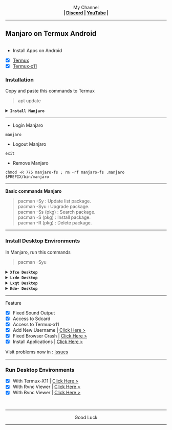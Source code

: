 <p align="center">My Channel</br><b>
| <a href="https://discord.gg/GCehyym">Discord</a> | <a href="https://youtube.com/@layargeser">YouTube</a> |</b></p>

---
## Manjaro on Termux Android
<img src="">

* Install Apps on Android
- [x] [Termux](https://play.google.com/store/apps/details?id=com.termux)
- [x] [Termux-x11](https://github.com/termux/termux-x11/releases)

### Installation

Copy and paste this commands to Termux
> apt update

<details><summary><b><code>Install Manjaro</code></b></summary></br>

> apt install wget
- [x] Manjaro 24.2 (Latest-release)

Rootfs : Arm64 (Aarch64)
```
wget https://raw.githubusercontent.com/wahasa/Manjaro/refs/heads/main/Install/manjaro.sh ; chmod +x manjaro.sh ; ./manjaro.sh
```

- [x] Manjaro (Development)

Rootfs : Arm64 (Aarch64)
```
wget https://raw.githubusercontent.com/wahasa/Manjaro/refs/heads/main/Install/manjarodev.sh ; chmod +x manjarodev.sh ; ./manjarodev.sh
```
</details>

---
* Login Manjaro
```
manjaro
```

* Logout Manjaro
```
exit
```

* Remove Manjaro
```
chmod -R 775 manjaro-fs ; rm -rf manjaro-fs .manjaro $PREFIX/bin/manjaro
```

---
<b>Basic commands Manjaro</b>
> pacman -Sy : Update list package.</br>
> pacman -Syu : Upgrade package.</br>
> pacman -Ss (pkg) : Search package.</br>
> pacman -S (pkg) : Install package.</br>
> pacman -R (pkg) : Delete package.</br>

---
### Install Desktop Environments

In Manjaro, run this commands
> pacman -Syu

<details><summary><b><code>Xfce Desktop</code></b></summary></br>

```
pacman -S xfce4 xfce4-goodies network-manager-applet engrampa firefox pulseaudio gst-libav dbus
```
</details>

<details><summary><b><code>Lxde Desktop</code></b></summary></br>

```
pacman -S lxde network-manager-applet firefox pulseaudio dbus ; mv /usr/bin/lxpolkit /usr/bin/lxpolkit.bak
```
</details>

<details><summary><b><code>Lxqt Desktop</code></b></summary></br>

```
pacman -S lxqt xscreensaver firefox pulseaudio dbus
```
</details>

<details><summary><b><code>Kde- Desktop</code></b></summary></br>

```
pacman -S plasma kio-extras firefox pulseaudio dbus
```
</details>

---
Feature
- [x] Fixed Sound Output
- [x] Access to Sdcard
- [x] Access to Termux-x11
- [x] Add New Username     | [Click Here >](https://github.com/wahasa/Manjaro/blob/main/Patch/AddUser.md#add-username-on-fedora)
- [x] Fixed Browser Crash  | [Click Here >](https://github.com/wahasa/Manjaro/blob/main/Apps/Firefoxfix.md#fixed-firefox-on-fedora)
- [x] Install Applications | [Click Here >](https://github.com/wahasa/Manjaro/tree/main/Apps#list-applications)

Visit problems now in : [Issues](https://github.com/wahasa/Manjaro/issues)

---
### Run Desktop Environments
- [x] With Termux-X11  | [Click Here >](https://github.com/wahasa/Manjaro/blob/main/Patch/Termux-X11.md#termux-x11-on-fedora)
- [x] With Rvnc Viewer | [Click Here >](https://github.com/wahasa/Manjaro/blob/main/Patch/RvncViewer.md#rvnc-viewer-on-fedora)
- [x] With Bvnc Viewer | [Click Here >](https://github.com/wahasa/Manjaro/blob/main/Patch/BvncViewer.md#bvnc-viewer-on-fedora)
</br>

---
<p align="center">Good Luck</p>

---
